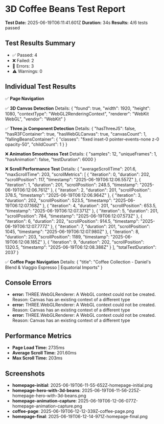 # 3D Coffee Beans Test Report

**Test Date:** 2025-06-19T06:11:41.601Z
**Duration:** 34s
**Results:** 4/6 tests passed

## Test Results Summary

- ✅ Passed: 4
- ❌ Failed: 2
- 🚨 Errors: 3
- ⚠️ Warnings: 0

## Individual Test Results

✅ **Page Navigation**

✅ **3D Canvas Detection**
   Details: {
  "found": true,
  "width": 1920,
  "height": 1080,
  "contextType": "WebGL2RenderingContext",
  "renderer": "WebKit WebGL",
  "vendor": "WebKit"
}

✅ **Three.js Component Detection**
   Details: {
  "hasThreeJS": false,
  "hasR3FContainer": true,
  "hasWebGLCanvas": true,
  "canvasCount": 1,
  "fallingBeansContainer": {
    "classes": "fixed inset-0 pointer-events-none z-0 opacity-50",
    "childCount": 1
  }
}

❌ **Animation Smoothness Test**
   Details: {
  "samples": 12,
  "uniqueFrames": 1,
  "hasAnimation": false,
  "testDuration": 6000
}

❌ **Scroll Performance Test**
   Details: {
  "averageScrollTime": 201.6,
  "maxScrollTime": 203,
  "scrollMetrics": [
    {
      "iteration": 0,
      "duration": 202,
      "scrollPosition": 117,
      "timestamp": "2025-06-19T06:12:06.557Z"
    },
    {
      "iteration": 1,
      "duration": 201,
      "scrollPosition": 248.5,
      "timestamp": "2025-06-19T06:12:06.761Z"
    },
    {
      "iteration": 2,
      "duration": 201,
      "scrollPosition": 378.5,
      "timestamp": "2025-06-19T06:12:06.964Z"
    },
    {
      "iteration": 3,
      "duration": 202,
      "scrollPosition": 523.5,
      "timestamp": "2025-06-19T06:12:07.168Z"
    },
    {
      "iteration": 4,
      "duration": 201,
      "scrollPosition": 653.5,
      "timestamp": "2025-06-19T06:12:07.371Z"
    },
    {
      "iteration": 5,
      "duration": 201,
      "scrollPosition": 784,
      "timestamp": "2025-06-19T06:12:07.573Z"
    },
    {
      "iteration": 6,
      "duration": 202,
      "scrollPosition": 914.5,
      "timestamp": "2025-06-19T06:12:07.777Z"
    },
    {
      "iteration": 7,
      "duration": 201,
      "scrollPosition": 1045,
      "timestamp": "2025-06-19T06:12:07.980Z"
    },
    {
      "iteration": 8,
      "duration": 203,
      "scrollPosition": 1189,
      "timestamp": "2025-06-19T06:12:08.185Z"
    },
    {
      "iteration": 9,
      "duration": 202,
      "scrollPosition": 1320.5,
      "timestamp": "2025-06-19T06:12:08.388Z"
    }
  ],
  "totalTestDuration": 2037
}

✅ **Coffee Page Navigation**
   Details: {
  "title": "Coffee Collection - Daniel's Blend & Viaggio Espresso | Equatorial Imports"
}

## Console Errors

- **error:** THREE.WebGLRenderer: A WebGL context could not be created. Reason:  Canvas has an existing context of a different type
- **error:** THREE.WebGLRenderer: A WebGL context could not be created. Reason:  Canvas has an existing context of a different type
- **error:** THREE.WebGLRenderer: A WebGL context could not be created. Reason:  Canvas has an existing context of a different type

## Performance Metrics

- **Page Load Time:** 2735ms
- **Average Scroll Time:** 201.60ms
- **Max Scroll Time:** 203ms

## Screenshots

- **homepage-initial**: 2025-06-19T06-11-55-652Z-homepage-initial.png
- **homepage-hero-with-3d-beans**: 2025-06-19T06-11-56-225Z-homepage-hero-with-3d-beans.png
- **homepage-animation-capture**: 2025-06-19T06-12-06-077Z-homepage-animation-capture.png
- **coffee-page**: 2025-06-19T06-12-12-339Z-coffee-page.png
- **homepage-final**: 2025-06-19T06-12-14-971Z-homepage-final.png
